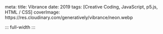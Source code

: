 <route lang="yaml">
meta:
  title: Vibrance
  date: 2019
  tags: [Creative Coding, JavaScript, p5.js, HTML / CSS]
  coverImage: https://res.cloudinary.com/generatively/vibrance/neon.webp
</route>

::: full-width
<ImageGallery :images="[
  'https://res.cloudinary.com/generatively/vibrance/droplet.webp',
  'https://res.cloudinary.com/generatively/vibrance/meteor.webp',
  'https://res.cloudinary.com/generatively/vibrance/twin_i.webp',
  'https://res.cloudinary.com/generatively/vibrance/twin_ii.webp',
  'https://res.cloudinary.com/generatively/vibrance/twin_iii.webp',
  'https://res.cloudinary.com/generatively/vibrance/portal.webp',
  'https://res.cloudinary.com/generatively/vibrance/wave.webp',
  'https://res.cloudinary.com/generatively/vibrance/default.webp',
  'https://res.cloudinary.com/generatively/vibrance/zoom.webp',
  'https://res.cloudinary.com/generatively/vibrance/net.webp',
  'https://res.cloudinary.com/generatively/vibrance/neon.webp',
  'https://res.cloudinary.com/generatively/vibrance/rose.webp',
  'https://res.cloudinary.com/generatively/vibrance/abstraction.webp',
  'https://res.cloudinary.com/generatively/vibrance/dotdotdot.webp',
  'https://res.cloudinary.com/generatively/vibrance/default_from_image.webp',
]" />
:::
